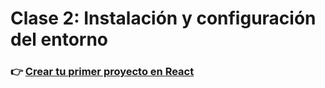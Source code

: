 # Clase 2: Instalación y configuración del entorno

### 👉 [Crear tu primer proyecto en React](https://braianvaylet-blog.vercel.app/coderhouse/clase2-desafio-crear-un-proyecto-en-react)
